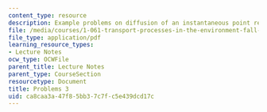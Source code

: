 ```yaml
---
content_type: resource
description: Example problems on diffusion of an instantaneous point release.
file: /media/courses/1-061-transport-processes-in-the-environment-fall-2008/ca8caa3a47f85bb37c7fc5e439dcd17c_problems3.pdf
file_type: application/pdf
learning_resource_types:
- Lecture Notes
ocw_type: OCWFile
parent_title: Lecture Notes
parent_type: CourseSection
resourcetype: Document
title: Problems 3
uid: ca8caa3a-47f8-5bb3-7c7f-c5e439dcd17c
---
```

